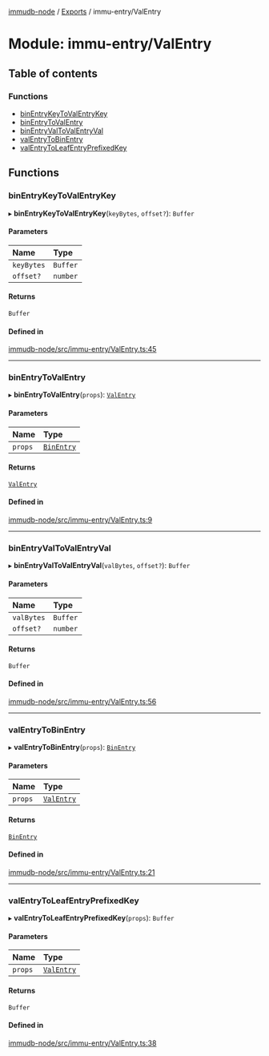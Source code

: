 [immudb-node](../README.md) / [Exports](../modules.md) / immu-entry/ValEntry

# Module: immu-entry/ValEntry

## Table of contents

### Functions

- [binEntryKeyToValEntryKey](immu_entry_ValEntry.md#binentrykeytovalentrykey)
- [binEntryToValEntry](immu_entry_ValEntry.md#binentrytovalentry)
- [binEntryValToValEntryVal](immu_entry_ValEntry.md#binentryvaltovalentryval)
- [valEntryToBinEntry](immu_entry_ValEntry.md#valentrytobinentry)
- [valEntryToLeafEntryPrefixedKey](immu_entry_ValEntry.md#valentrytoleafentryprefixedkey)

## Functions

### binEntryKeyToValEntryKey

▸ **binEntryKeyToValEntryKey**(`keyBytes`, `offset?`): `Buffer`

#### Parameters

| Name | Type |
| :------ | :------ |
| `keyBytes` | `Buffer` |
| `offset?` | `number` |

#### Returns

`Buffer`

#### Defined in

[immudb-node/src/immu-entry/ValEntry.ts:45](https://github.com/user3232/node-immu-db/blob/30c0d74/immudb-node/src/immu-entry/ValEntry.ts#L45)

___

### binEntryToValEntry

▸ **binEntryToValEntry**(`props`): [`ValEntry`](types_Entry.md#valentry)

#### Parameters

| Name | Type |
| :------ | :------ |
| `props` | [`BinEntry`](types_Entry.md#binentry) |

#### Returns

[`ValEntry`](types_Entry.md#valentry)

#### Defined in

[immudb-node/src/immu-entry/ValEntry.ts:9](https://github.com/user3232/node-immu-db/blob/30c0d74/immudb-node/src/immu-entry/ValEntry.ts#L9)

___

### binEntryValToValEntryVal

▸ **binEntryValToValEntryVal**(`valBytes`, `offset?`): `Buffer`

#### Parameters

| Name | Type |
| :------ | :------ |
| `valBytes` | `Buffer` |
| `offset?` | `number` |

#### Returns

`Buffer`

#### Defined in

[immudb-node/src/immu-entry/ValEntry.ts:56](https://github.com/user3232/node-immu-db/blob/30c0d74/immudb-node/src/immu-entry/ValEntry.ts#L56)

___

### valEntryToBinEntry

▸ **valEntryToBinEntry**(`props`): [`BinEntry`](types_Entry.md#binentry)

#### Parameters

| Name | Type |
| :------ | :------ |
| `props` | [`ValEntry`](types_Entry.md#valentry) |

#### Returns

[`BinEntry`](types_Entry.md#binentry)

#### Defined in

[immudb-node/src/immu-entry/ValEntry.ts:21](https://github.com/user3232/node-immu-db/blob/30c0d74/immudb-node/src/immu-entry/ValEntry.ts#L21)

___

### valEntryToLeafEntryPrefixedKey

▸ **valEntryToLeafEntryPrefixedKey**(`props`): `Buffer`

#### Parameters

| Name | Type |
| :------ | :------ |
| `props` | [`ValEntry`](types_Entry.md#valentry) |

#### Returns

`Buffer`

#### Defined in

[immudb-node/src/immu-entry/ValEntry.ts:38](https://github.com/user3232/node-immu-db/blob/30c0d74/immudb-node/src/immu-entry/ValEntry.ts#L38)
